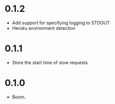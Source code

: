 # 0.1.2

* Add support for specifying logging to STDOUT
* Heroku environment detection

# 0.1.1

* Store the start time of slow requests.

# 0.1.0

* Boom.